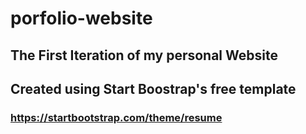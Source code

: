 # porfolio-website

## The First Iteration of my personal Website

## Created using Start Boostrap's free template
### https://startbootstrap.com/theme/resume
